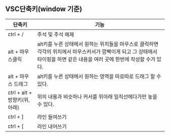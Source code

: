 ## VSC단축키(window 기준)
  |단축키|기능|
  |-|-|
  |ctrl + /|주석 및 주석 해제|
  |alt + 마우스클릭|alt키를 누른 상태에서 원하는 위치들을 마우스로 클릭하면 각각의 위치에서 마우스커서가 깜빡이게 되고 그 상태에서 타이핑을 하면 같은 내용을 여러 곳에 한번에 작성할 수가 있다.|
  |alt + 마우스 드래그|alt키를 누른 상태에서 원하는 영역을 따로따로 드래그 할 수 있다.|
  |ctrl + alt + 방향키(위,아래)|위의 내용과 비슷하나 커서를 위아래 일직선에다가만 놓을 수 있다.|
  |ctrl + ]|라인 들여쓰기|
  |ctrl + [|라인 내어쓰기|